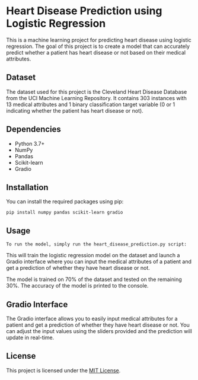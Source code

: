 # Heart Disease Prediction using Logistic Regression

This is a machine learning project for predicting heart disease using logistic regression. The goal of this project is to create a model that can accurately predict whether a patient has heart disease or not based on their medical attributes.

## Dataset

The dataset used for this project is the Cleveland Heart Disease Database from the UCI Machine Learning Repository. It contains 303 instances with 13 medical attributes and 1 binary classification target variable (0 or 1 indicating whether the patient has heart disease or not).

## Dependencies
* Python 3.7+
* NumPy
* Pandas
* Scikit-learn
* Gradio

## Installation

You can install the required packages using pip:

```
pip install numpy pandas scikit-learn gradio
```

## Usage

```To run the model, simply run the heart_disease_prediction.py script:```

This will train the logistic regression model on the dataset and launch a Gradio interface where you can input the medical attributes of a patient and get a prediction of whether they have heart disease or not.

The model is trained on 70% of the dataset and tested on the remaining 30%. The accuracy of the model is printed to the console.

## Gradio Interface
The Gradio interface allows you to easily input medical attributes for a patient and get a prediction of whether they have heart disease or not. You can adjust the input values using the sliders provided and the prediction will update in real-time.

## License
This project is licensed under the [MIT License](https://github.com/abhishektyagi2912/Heart-Disease-Prediction/blob/master/LICENSE).
